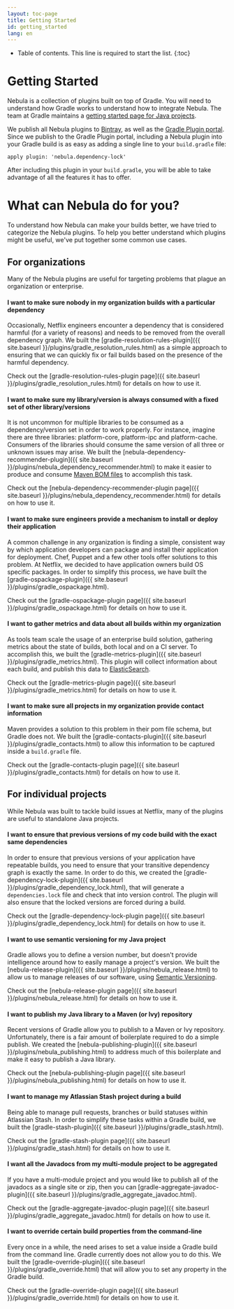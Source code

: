 ```yaml
---
layout: toc-page
title: Getting Started
id: getting_started
lang: en
---
```


* Table of contents. This line is required to start the list.
{:toc}

# Getting Started

Nebula is a collection of plugins built on top of Gradle. You will need to understand how Gradle works to understand how to integrate Nebula. The team at Gradle maintains a [getting started page for Java projects](http://gradle.org/getting-started-gradle-java/).  

We publish all Nebula plugins to [Bintray](https://bintray.com/nebula/gradle-plugins), as well as the [Gradle Plugin portal](https://plugins.gradle.org/). Since we publish to the Gradle Plugin portal, including a Nebula plugin into your Gradle build is as easy as adding a single line to your `build.gradle` file:

~~~output
apply plugin: 'nebula.dependency-lock'
~~~

After including this plugin in your `build.gradle`, you will be able to take advantage of all the features it has to offer. 

# What can Nebula do for you?

To understand how Nebula can make your builds better, we have tried to categorize the Nebula plugins. To help you better understand which plugins might be useful, we've put together some common use cases.

## For organizations

Many of the Nebula plugins are useful for targeting problems that plague an organization or enterprise.

#### I want to make sure nobody in my organization builds with a particular dependency

Occasionally, Netflix engineers encounter a dependency that is considered harmful (for a variety of reasons) and needs to be removed from the overall dependency graph. We built the [gradle-resolution-rules-plugin]({{ site.baseurl }}/plugins/gradle_resolution_rules.html) as a simple approach to ensuring that we can quickly fix or fail builds based on the presence of the harmful dependency.   

Check out the [gradle-resolution-rules-plugin page]({{ site.baseurl }}/plugins/gradle_resolution_rules.html) for details on how to use it.

#### I want to make sure my library/version is always consumed with a fixed set of other library/versions

It is not uncommon for multiple libraries to be consumed as a dependency/version set in order to work properly. For instance, imagine there are three libraries: platform-core, platform-ipc and platform-cache. Consumers of the libraries should consume the same version of all three or unknown issues may arise. We built the [nebula-dependency-recommender-plugin]({{ site.baseurl }}/plugins/nebula_dependency_recommender.html) to make it easier to produce and consume [Maven BOM files](https://maven.apache.org/guides/introduction/introduction-to-dependency-mechanism.html) to accomplish this task.

Check out the [nebula-dependency-recommender-plugin page]({{ site.baseurl }}/plugins/nebula_dependency_recommender.html) for details on how to use it.

#### I want to make sure engineers provide a mechanism to install or deploy their application

A common challenge in any organization is finding a simple, consistent way by which application developers can package and install their application for deployment. Chef, Puppet and a few other tools offer solutions to this problem. At Netflix, we decided to have application owners build OS specific packages. In order to simplify this process, we have built the [gradle-ospackage-plugin]({{ site.baseurl }}/plugins/gradle_ospackage.html).

Check out the [gradle-ospackage-plugin page]({{ site.baseurl }}/plugins/gradle_ospackage.html) for details on how to use it.

#### I want to gather metrics and data about all builds within my organization

As tools team scale the usage of an enterprise build solution, gathering metrics about the state of builds, both local and on a CI server. To accomplish this, we built the [gradle-metrics-plugin]({{ site.baseurl }}/plugins/gradle_metrics.html). This plugin will collect information about each build, and publish this data to [ElasticSearch](https://www.elastic.co/products/elasticsearch).

Check out the [gradle-metrics-plugin page]({{ site.baseurl }}/plugins/gradle_metrics.html) for details on how to use it.

#### I want to make sure all projects in my organization provide contact information

Maven provides a solution to this problem in their pom file schema, but Gradle does not. We built the [gradle-contacts-plugin]({{ site.baseurl }}/plugins/gradle_contacts.html) to allow this information to be captured inside a `build.gradle` file. 

Check out the [gradle-contacts-plugin page]({{ site.baseurl }}/plugins/gradle_contacts.html) for details on how to use it.

## For individual projects

While Nebula was built to tackle build issues at Netflix, many of the plugins are useful to standalone Java projects.

#### I want to ensure that previous versions of my code build with the exact same dependencies

In order to ensure that previous versions of your application have repeatable builds, you need to ensure that your transitive dependency graph is exactly the same. In order to do this, we created the [gradle-dependency-lock-plugin]({{ site.baseurl }}/plugins/gradle_dependency_lock.html), that will generate a `dependencies.lock` file and check that into version control. The plugin will also ensure that the locked versions are forced during a build.

Check out the [gradle-dependency-lock-plugin page]({{ site.baseurl }}/plugins/gradle_dependency_lock.html) for details on how to use it.

#### I want to use semantic versioning for my Java project

Gradle allows you to define a version number, but doesn't provide intelligence around how to easily manage a project's version. We built the [nebula-release-plugin]({{ site.baseurl }}/plugins/nebula_release.html) to allow us to manage releases of our software, using [Semantic Versioning](http://semver.org/).

Check out the [nebula-release-plugin page]({{ site.baseurl }}/plugins/nebula_release.html) for details on how to use it.

#### I want to publish my Java library to a Maven (or Ivy) repository

Recent versions of Gradle allow you to publish to a Maven or Ivy repository. Unfortunately, there is a fair amount of boilerplate required to do a simple publish. We created the [nebula-publishing-plugin]({{ site.baseurl }}/plugins/nebula_publishing.html) to address much of this boilerplate and make it easy to publish a Java library.

Check out the [nebula-publishing-plugin page]({{ site.baseurl }}/plugins/nebula_publishing.html) for details on how to use it.

#### I want to manage my Atlassian Stash project during a build

Being able to manage pull requests, branches or build statuses within Atlassian Stash. In order to simplify these tasks within a Gradle build, we built the [gradle-stash-plugin]({{ site.baseurl }}/plugins/gradle_stash.html). 

Check out the [gradle-stash-plugin page]({{ site.baseurl }}/plugins/gradle_stash.html) for details on how to use it.

#### I want all the Javadocs from my multi-module project to be aggregated

If you have a multi-module project and you would like to publish all of the javadocs as a single site or zip, then you can [gradle-aggregate-javadoc-plugin]({{ site.baseurl }}/plugins/gradle_aggregate_javadoc.html). 

Check out the [gradle-aggregate-javadoc-plugin page]({{ site.baseurl }}/plugins/gradle_aggregate_javadoc.html) for details on how to use it.

#### I want to override certain build properties from the command-line

Every once in a while, the need arises to set a value inside a Gradle build from the command line. Gradle currently does not allow you to do this. We built the [gradle-override-plugin]({{ site.baseurl }}/plugins/gradle_override.html) that will allow you to set any property in the Gradle build.

Check out the [gradle-override-plugin page]({{ site.baseurl }}/plugins/gradle_override.html) for details on how to use it.